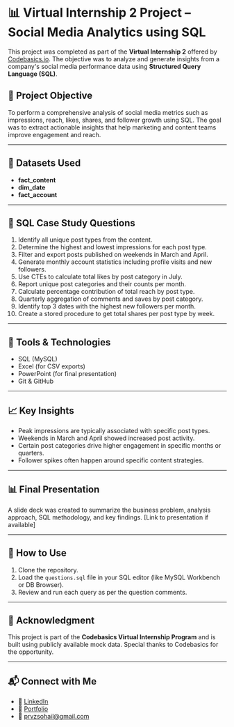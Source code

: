 # 📊 Virtual Internship 2 Project – Social Media Analytics using SQL

This project was completed as part of the **Virtual Internship 2** offered by [Codebasics.io](https://codebasics.io/). The objective was to analyze and generate insights from a company's social media performance data using **Structured Query Language (SQL)**.

## 🧠 Project Objective

To perform a comprehensive analysis of social media metrics such as impressions, reach, likes, shares, and follower growth using SQL. The goal was to extract actionable insights that help marketing and content teams improve engagement and reach.

---

## 📂 Datasets Used

- **fact_content**
- **dim_date**
- **fact_account**

---

## 📌 SQL Case Study Questions

1. Identify all unique post types from the content.
2. Determine the highest and lowest impressions for each post type.
3. Filter and export posts published on weekends in March and April.
4. Generate monthly account statistics including profile visits and new followers.
5. Use CTEs to calculate total likes by post category in July.
6. Report unique post categories and their counts per month.
7. Calculate percentage contribution of total reach by post type.
8. Quarterly aggregation of comments and saves by post category.
9. Identify top 3 dates with the highest new followers per month.
10. Create a stored procedure to get total shares per post type by week.

---

## 🔧 Tools & Technologies

- SQL (MySQL)
- Excel (for CSV exports)
- PowerPoint (for final presentation)
- Git & GitHub

---

## 📈 Key Insights

- Peak impressions are typically associated with specific post types.
- Weekends in March and April showed increased post activity.
- Certain post categories drive higher engagement in specific months or quarters.
- Follower spikes often happen around specific content strategies.

---

## 📊 Final Presentation

A slide deck was created to summarize the business problem, analysis approach, SQL methodology, and key findings. [Link to presentation if available]

---

## 🚀 How to Use

1. Clone the repository.
2. Load the `questions.sql` file in your SQL editor (like MySQL Workbench or DB Browser).
3. Review and run each query as per the question comments.

---

## 🙌 Acknowledgment

This project is part of the **Codebasics Virtual Internship Program** and is built using publicly available mock data. Special thanks to Codebasics for the opportunity.

---

## 📬 Connect with Me

- 🔗 [LinkedIn](https://www.linkedin.com/in/sohail-parvez/)
- 💼 [Portfolio](https://codebasics.io/portfolio/Mohammad-Sohail-Parvez)
- 📧 prvzsohail@gmail.com

